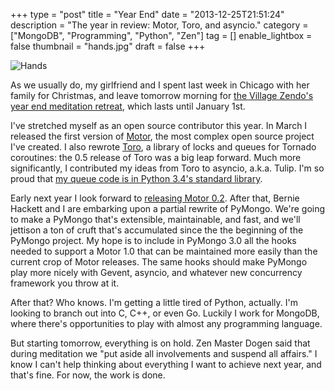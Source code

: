 +++
type = "post"
title = "Year End"
date = "2013-12-25T21:51:24"
description = "The year in review: Motor, Toro, and asyncio."
category = ["MongoDB", "Programming", "Python", "Zen"]
tag = []
enable_lightbox = false
thumbnail = "hands.jpg"
draft = false
+++

<p><img style="display:block; margin-left:auto; margin-right:auto;" src="hands.jpg" alt="Hands" title="Hands" /></p>
<p>As we usually do, my girlfriend and I spent last week in Chicago with her family for Christmas, and leave tomorrow morning for <a href="http://villagezendo.org/2013-year-end/">the Village Zendo's year end meditation retreat</a>, which lasts until January 1st.</p>
<p>I've stretched myself as an open source contributor this year. In March I released the first version of <a href="http://motor.readthedocs.org/en/stable/">Motor</a>, the most complex open source project I've created. I also rewrote <a href="http://toro.readthedocs.org/">Toro</a>, a library of locks and queues for Tornado coroutines: the 0.5 release of Toro was a big leap forward. Much more significantly, I contributed my ideas from Toro to asyncio, a.k.a. Tulip. I'm so proud that <a href="http://hg.python.org/cpython/file/default/Lib/asyncio/queues.py">my queue code is in Python 3.4's standard library</a>.</p>
<p>Early next year I look forward to <a href="/motor-progress-report-the-road-to-0-2/">releasing Motor 0.2</a>. After that, Bernie Hackett and I are embarking upon a partial rewrite of PyMongo. We're going to make a PyMongo that's extensible, maintainable, and fast, and we'll jettison a ton of cruft that's accumulated since the the beginning of the PyMongo project. My hope is to include in PyMongo 3.0 all the hooks needed to support a Motor 1.0 that can be maintained more easily than the current crop of Motor releases. The same hooks should make PyMongo play more nicely with Gevent, asyncio, and whatever new concurrency framework you throw at it.</p>
<p>After that? Who knows. I'm getting a little tired of Python, actually. I'm looking to branch out into C, C++, or even Go. Luckily I work for MongoDB, where there's opportunities to play with almost any programming language.</p>
<p>But starting tomorrow, everything is on hold. Zen Master Dogen said that during meditation we "put aside all involvements and suspend all affairs." I know I can't help thinking about everything I want to achieve next year, and that's fine. For now, the work is done.</p>
